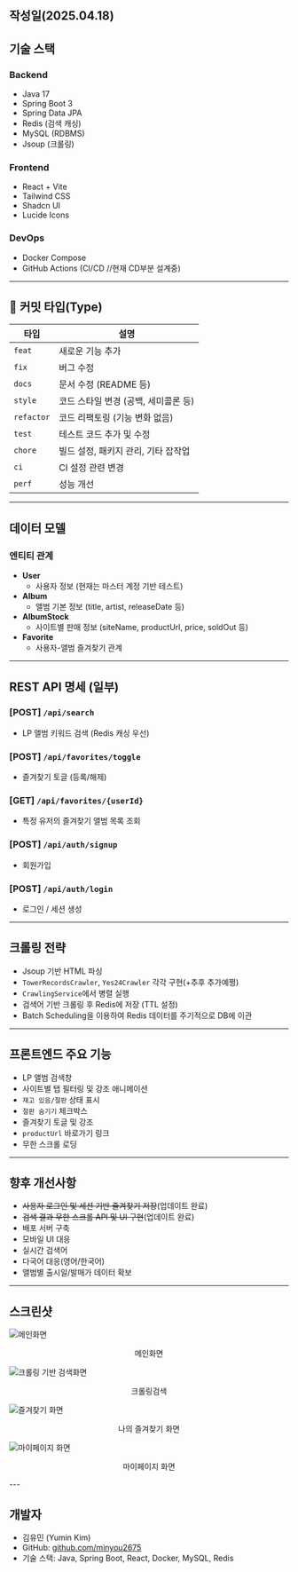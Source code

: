 작성일(2025.04.18)
---

## 기술 스택

### Backend
- Java 17
- Spring Boot 3
- Spring Data JPA
- Redis (검색 캐싱)
- MySQL (RDBMS)
- Jsoup (크롤링)

### Frontend
- React + Vite
- Tailwind CSS
- Shadcn UI
- Lucide Icons

### DevOps
- Docker Compose
- GitHub Actions (CI/CD //현재 CD부분 설계중)

---

## 🔖 커밋 타입(Type)

| 타입 | 설명 |
|------|------|
| `feat` | 새로운 기능 추가 |
| `fix` | 버그 수정 |
| `docs` | 문서 수정 (README 등) |
| `style` | 코드 스타일 변경 (공백, 세미콜론 등) |
| `refactor` | 코드 리팩토링 (기능 변화 없음) |
| `test` | 테스트 코드 추가 및 수정 |
| `chore` | 빌드 설정, 패키지 관리, 기타 잡작업 |
| `ci` | CI 설정 관련 변경 |
| `perf` | 성능 개선 |

---

## 데이터 모델

### 엔티티 관계

- **User**
  - 사용자 정보 (현재는 마스터 계정 기반 테스트)
- **Album**
  - 앨범 기본 정보 (title, artist, releaseDate 등)
- **AlbumStock**
  - 사이트별 판매 정보 (siteName, productUrl, price, soldOut 등)
- **Favorite**
  - 사용자-앨범 즐겨찾기 관계

---

## REST API 명세 (일부)

### [POST] `/api/search`
- LP 앨범 키워드 검색 (Redis 캐싱 우선)

### [POST] `/api/favorites/toggle`
- 즐겨찾기 토글 (등록/해제)

### [GET] `/api/favorites/{userId}`
- 특정 유저의 즐겨찾기 앨범 목록 조회
  
### [POST] `/api/auth/signup`
- 회원가입
  
### [POST] `/api/auth/login`
- 로그인 / 세션 생성
  
---

## 크롤링 전략

- Jsoup 기반 HTML 파싱
- `TowerRecordsCrawler`, `Yes24Crawler` 각각 구현(+추후 추가예쩡)
- `CrawlingService`에서 병렬 실행
- 검색어 기반 크롤링 후 Redis에 저장 (TTL 설정)
- Batch Scheduling을 이용하여 Redis 데이터를 주기적으로 DB에 이관

---

## 프론트엔드 주요 기능

- LP 앨범 검색창
- 사이트별 탭 필터링 및 강조 애니메이션
- `재고 있음/절판` 상태 표시
- `절판 숨기기` 체크박스
- 즐겨찾기 토글 및 강조
- `productUrl` 바로가기 링크
- 무한 스크롤 로딩

---

## 향후 개선사항

- ~~사용자 로그인 및 세션 기반 즐겨찾기 저장~~(업데이트 완료)
- ~~검색 결과 무한 스크롤 API 및 UI 구현~~(업데이트 완료)
- 배포 서버 구축
- 모바일 UI 대응
- 실시간 검색어
- 다국어 대응(영어/한국어)
- 앨범별 출시일/발매가 데이터 확보 
---

## 스크린샷
![메인화면](https://github.com/user-attachments/assets/5ab2465f-7c27-4b32-8274-6bc7b648cbcd)
<p align="center">메인화면</p>

![크롤링 기반 검색화면](https://github.com/user-attachments/assets/25fbcdb6-882d-4b87-b7b6-aa48ecad7315)
<p align="center">크롤링검색</p>

![즐겨찾기 화면](https://github.com/user-attachments/assets/c73476b7-118d-4d87-8296-45311563900a)
<p align="center">나의 즐겨찾기 화면</p>

![마이페이지 화면](https://github.com/user-attachments/assets/85a8a42d-aadf-443b-9608-d4b7fb28c71d)
<p align="center">마이페이지 화면 </p>
---

## 개발자

- 김유민 (Yumin Kim)
- GitHub: [github.com/minyou2675](https://github.com/minyou2675)
- 기술 스택: Java, Spring Boot, React, Docker, MySQL, Redis
